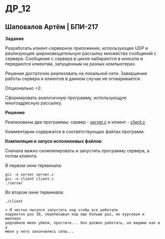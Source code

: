 # ДР_12
## Шаповалов Артём | БПИ-217

**Задание**

Разработать клиент-серверное приложение, использующее UDP и реализующее широковещательную рассылку множества сообщений с сервера. Сообщения с сервера в цикле набираются в консоли и передаются клиентам, запущенным на разных компьютерах.

Решение достаточно реализовать на локальной сети. Завершение работы сервера и клиентов в данном случае не оговаривается.

Опционально +2:

Сформировать аналогичную программу, использующую многоадресную рассылку.


**Решение**

Реализованы две программы: сервер - [server.c](server.c) и клиент - [client.c](client.c)

Комментарии содержатся в соответствующих файлах программ.

**Компиляция и запуск исполняемых файлов:**

Сначала важно скомпилировать и запустить программу сервера, а потом клиента.

В первом окне терминала:
```{c}
gcc -o server server.c
gcc -o client client.c
./server
```
Во втором окне терминала:
```{c}
./client
```

<code>&gt;
Я честно пытался запустить код чтобы все работало корректно раз 30, переписывал код еще больше раз, но курсовая и миллион дедлайнов меня убили, простите... Оно должно работать, но видимо как и у меня у него закончились силы...
</code>